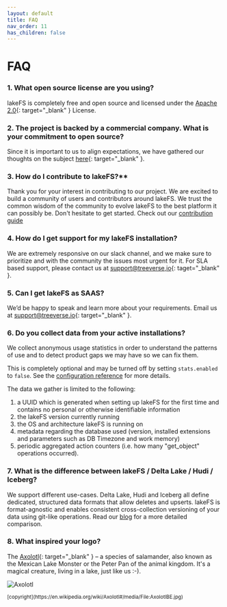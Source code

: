 ```yaml
---
layout: default
title: FAQ
nav_order: 11
has_children: false
---
```


# FAQ

### 1. What open source license are you using?
lakeFS is completely free and open source and licensed under the [Apache 2.0](https://www.apache.org/licenses/LICENSE-2.0){: target="_blank" } License.

### 2. The project is backed by a commercial company. What is your commitment to open source?
Since it is important to us to align expectations, we have gathered our thoughts on the subject [here](https://lakefs.io/blog){: target="_blank" }.

### 3. How do I contribute to lakeFS?**
Thank you for your interest in contributing to our project. We are excited to build a community of users and contributors around lakeFS. We trust the common wisdom of the community to evolve lakeFS to the best platform it can possibly be. Don't hesitate to get started. Check out our [contribution guide](contributing.md)

### 4. How do I get support for my lakeFS installation?
We are extremely responsive on our slack channel, and we make sure to prioritize and with the community the issues most urgent for it. For SLA based support, please contact us at [support@treeverse,io](mailto:support@lakefs.io){: taget="_blank" }.

### 5. Can I get lakeFS as SAAS?
We’d be happy to speak and learn more about your requirements. Email us at [support@treeverse.io](mailto:support@treeverse.io){: target="_blank" }.

### 6. Do you collect data from your active installations?
We collect anonymous usage statistics in order to understand the patterns of use and to detect product gaps we may have so we can fix them.

This is completely optional and may be turned off by setting `stats.enabled` to `false`. See the [configuration reference](reference/configuration.md#reference) for more details.

The data we gather is limited to the following:
1. a UUID which is generated when setting up lakeFS for the first time and contains no personal or otherwise identifiable information
1. the lakeFS version currently running
1. the OS and architecture lakeFS is running on
1. metadata regarding the database used (version, installed extensions and parameters such as DB Timezone and work memory)
1. periodic aggregated action counters (i.e. how many "get_object" operations occurred).

### 7. What is the difference between lakeFS / Delta Lake /  Hudi / Iceberg?
We support different use-cases. Delta Lake, Hudi and Iceberg all define dedicated, structured data formats that allow deletes and upserts. lakeFS is format-agnostic and enables consistent cross-collection versioning of your data using git-like operations.  Read our [blog](https://lakefs.io/2020/08/10/data-versioning/) for a more detailed comparison. 

### 8. What inspired your logo?
The [Axolotl](https://en.wikipedia.org/wiki/Axolotl){: target="_blank" } – a species of salamander, also known as the Mexican Lake Monster or the Peter Pan of the animal kingdom. It's a magical creature, living in a lake, just like us :-).

![Axolotl](https://upload.wikimedia.org/wikipedia/commons/f/f6/AxolotlBE.jpg)

<small>
    [copyright](https://en.wikipedia.org/wiki/Axolotl#/media/File:AxolotlBE.jpg)
</small>
